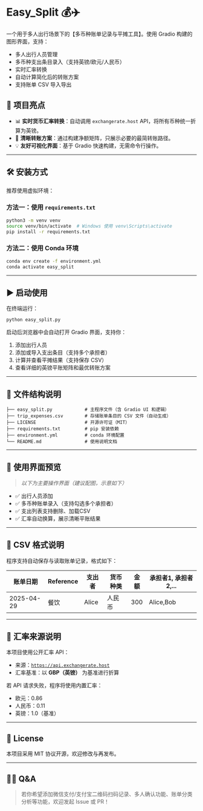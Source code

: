# Easy_Split 💰✈️

一个用于多人出行场景下的【多币种账单记录与平摊工具】。使用 Gradio 构建的图形界面，支持：

- 多人出行人员管理
- 多币种支出条目录入（支持英镑/欧元/人民币）
- 实时汇率转换
- 自动计算简化后的转账方案
- 支持账单 CSV 导入导出

## 🚀 项目亮点

- 📊 **实时货币汇率转换**：自动调用 `exchangerate.host` API，将所有币种统一折算为英镑。
- 🧾 **清晰转账方案**：通过构建净额矩阵，只展示必要的最简转账路径。
- 💡 **友好可视化界面**：基于 Gradio 快速构建，无需命令行操作。

---

## 🛠️ 安装方式

推荐使用虚拟环境：

### 方法一：使用 `requirements.txt`

```bash
python3 -m venv venv
source venv/bin/activate  # Windows 使用 venv\Scripts\activate
pip install -r requirements.txt
```

### 方法二：使用 Conda 环境

```bash
conda env create -f environment.yml
conda activate easy_split
```

---

## ▶️ 启动使用

在终端运行：

```bash
python easy_split.py
```

启动后浏览器中会自动打开 Gradio 界面，支持你：

1. 添加出行人员
2. 添加或导入支出条目（支持多个承担者）
3. 计算并查看平摊结果（支持保存 CSV）
4. 查看详细的英镑平账矩阵和最优转账方案

---

## 📂 文件结构说明

```text
├── easy_split.py            # 主程序文件（含 Gradio UI 和逻辑）
├── trip_expenses.csv        # 存储账单条目的 CSV 文件（自动生成）
├── LICENSE                  # 开源许可证（MIT）
├── requirements.txt         # pip 安装依赖
├── environment.yml          # conda 环境配置
└── README.md                # 使用说明文档
```

---

## 📸 使用界面预览

> *以下为主要操作界面（建议配图，示意如下）*

- ✅ 出行人员添加  
- ✅ 多币种账单录入（支持勾选多个承担者）  
- ✅ 支出列表支持删除、加载CSV  
- ✅ 汇率自动换算，展示清晰平账结果  

---

## 🧾 CSV 格式说明

程序支持自动保存与读取账单记录，格式如下：

| 账单日期 | Reference | 支出者 | 货币种类 | 金额 | 承担者1, 承担者2,... |
|----------|-----------|--------|----------|------|------------------------|
| 2025-04-29 | 餐饮 | Alice | 人民币 | 300 | Alice,Bob |

---

## 🔗 汇率来源说明

本项目使用公开汇率 API：

- 来源：[`https://api.exchangerate.host`](https://exchangerate.host/)
- 汇率基准：以 **GBP（英镑）** 为基准进行折算

若 API 请求失败，程序将使用内置汇率：

- 欧元：0.86
- 人民币：0.11
- 英镑：1.0（基准）

---

## 🪪 License

本项目采用 MIT 协议开源，欢迎修改与再发布。

---

## 🙋‍♀️ Q&A

> 若你希望添加微信支付/支付宝二维码扫码记录、多人确认功能、账单分类分析等功能，欢迎发起 Issue 或 PR！

